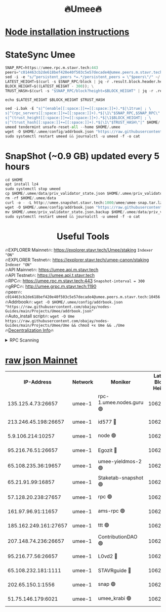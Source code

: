 <h1 align="center"> 🔥Umee🔥</h1>


[Node installation instructions](https://github.com/obajay/nodes-Guides/tree/main/Projects/Umee)
=
# StateSync Umee
```python
SNAP_RPC=https://umee.rpc.m.stavr.tech:443
peers="c014463cb2de618bef420e40f503c5e57decade4@umee.peers.m.stavr.tech:10456"
sed -i -e "s/^persistent_peers *=.*/persistent_peers = \"$peers\"/" ~/.umee/config/config.toml
LATEST_HEIGHT=$(curl -s $SNAP_RPC/block | jq -r .result.block.header.height); \
BLOCK_HEIGHT=$((LATEST_HEIGHT - 300)); \
TRUST_HASH=$(curl -s "$SNAP_RPC/block?height=$BLOCK_HEIGHT" | jq -r .result.block_id.hash)

echo $LATEST_HEIGHT $BLOCK_HEIGHT $TRUST_HASH

sed -i.bak -E "s|^(enable[[:space:]]+=[[:space:]]+).*$|\1true| ; \
s|^(rpc_servers[[:space:]]+=[[:space:]]+).*$|\1\"$SNAP_RPC,$SNAP_RPC\"| ; \
s|^(trust_height[[:space:]]+=[[:space:]]+).*$|\1$BLOCK_HEIGHT| ; \
s|^(trust_hash[[:space:]]+=[[:space:]]+).*$|\1\"$TRUST_HASH\"|" $HOME/.umee/config/config.toml
umeed tendermint unsafe-reset-all --home $HOME/.umee
wget -O $HOME/.umee/config/addrbook.json "https://raw.githubusercontent.com/obajay/nodes-Guides/main/Projects/Umee/addrbook.json"
sudo systemctl restart umeed && journalctl -u umeed -f -o cat
```
# SnapShot (~0.9 GB) updated every 5 hours
```python
cd $HOME
apt install lz4
sudo systemctl stop umeed
cp $HOME/.umee/data/priv_validator_state.json $HOME/.umee/priv_validator_state.json.backup
rm -rf $HOME/.umee/data
curl -o - -L http://umee.snapshot.stavr.tech:1000/umee/umee-snap.tar.lz4 | lz4 -c -d - | tar -x -C $HOME/.umee --strip-components 2
wget -O $HOME/.umee/config/addrbook.json "https://raw.githubusercontent.com/obajay/nodes-Guides/main/Projects/Umee/addrbook.json"
mv $HOME/.umee/priv_validator_state.json.backup $HOME/.umee/data/priv_validator_state.json
sudo systemctl restart umeed && journalctl -u umeed -f -o cat
```
 <h1 align="center"> Useful Tools</h1>

🔥EXPLORER Mainnet🔥:      https://explorer.stavr.tech/Umee/staking             `Indexer "ON"` \
🔥EXPLORER Testnet🔥:        https://explorer.stavr.tech/umee-canon/staking      `Indexer "ON"` \
🔥API Mainnet🔥:                   https://umee.api.m.stavr.tech \
🔥API Testnet🔥:                     https://umee.api.t.stavr.tech \
🔥RPC🔥:                           https://umee.rpc.m.stavr.tech:443                     `Snapshot-interval = 300` \
🔥gRPC🔥:                              http://umee.grpc.m.stavr.tech:1190 \
🔥peer🔥:                     `c014463cb2de618bef420e40f503c5e57decade4@umee.peers.m.stavr.tech:10456` \
🔥Addrbook🔥:    ```wget -O $HOME/.umee/config/addrbook.json "https://raw.githubusercontent.com/obajay/nodes-Guides/main/Projects/Umee/addrbook.json"``` \
🔥Auto_install script🔥: ```wget -O Ume https://raw.githubusercontent.com/obajay/nodes-Guides/main/Projects/Umee/Ume && chmod +x Ume && ./Ume``` \
🔥[Decentralization Info](https://github.com/obajay/StateSync-snapshots/tree/main/Projects/Umee/Decentralization)🔥

<details>
<summary>RPC Scanning</summary>

<h2 align="center"> We scan nodes in real time every 4 hours. And we provide the final result of RPC endpoints.
We cannot influence the operation of these nodes in any way. </h2>


```python
If Voting Power is higher than 0 --> then the Node is a validator of the network and may be subject to attack and be a potential threat to the chain.
```
```python
We marked such validators with a red symbol
```

</details>

[raw json Mainnet](https://rpc-check.umeem.stavr.tech/umeem/rpc-umeem-result.json)
=



<table><tr><th>IP-Address</th><th>Network</th><th>Moniker</th><th>Latest Block Height</th><th>Earliest Block Height</th><th>Catching Up</th><th>Tx Index</th><th>Voting Power</th><th>Scan Time</th></tr><tr><td>135.125.4.73:26657</td><td>umee-1</td><td>rpc-1.umee.nodes.guru 🟢</td><td>10627954</td><td>5167386</td><td>False</td><td>on</td><td>0</td><td>2024-02-17T03:02:47.686935946UTC</td></tr><tr><td>213.246.45.198:26657</td><td>umee-1</td><td>id577 🔴</td><td>10627942</td><td>7100001</td><td>False</td><td>on</td><td>35114896</td><td>2024-02-17T03:01:34.771601502UTC</td></tr><tr><td>5.9.106.214:10257</td><td>umee-1</td><td>node 🟢</td><td>10627950</td><td>7942001</td><td>False</td><td>on</td><td>0</td><td>2024-02-17T03:02:25.773365359UTC</td></tr><tr><td>95.216.76.51:26657</td><td>umee-1</td><td>Egozit 🔴</td><td>10627954</td><td>8262001</td><td>False</td><td>off</td><td>38498708</td><td>2024-02-17T03:02:47.269171233UTC</td></tr><tr><td>65.108.235.36:19657</td><td>umee-1</td><td>umee-yieldmos-2 🟢</td><td>10627936</td><td>9575548</td><td>False</td><td>on</td><td>0</td><td>2024-02-17T03:00:57.508852633UTC</td></tr><tr><td>65.21.91.99:16857</td><td>umee-1</td><td>Staketab-snapshot 🟢</td><td>10627947</td><td>9992001</td><td>False</td><td>off</td><td>0</td><td>2024-02-17T03:02:03.888344206UTC</td></tr><tr><td>57.128.20.238:27657</td><td>umee-1</td><td>rpc 🟢</td><td>10627951</td><td>10337379</td><td>False</td><td>on</td><td>0</td><td>2024-02-17T03:02:32.215481283UTC</td></tr><tr><td>161.97.96.91:11657</td><td>umee-1</td><td>ams-rpc 🟢</td><td>10627958</td><td>10352001</td><td>False</td><td>on</td><td>0</td><td>2024-02-17T03:03:08.340116936UTC</td></tr><tr><td>185.162.249.161:27657</td><td>umee-1</td><td>ttt 🟢</td><td>10627949</td><td>10381617</td><td>False</td><td>on</td><td>0</td><td>2024-02-17T03:02:16.395568764UTC</td></tr><tr><td>207.148.74.236:26657</td><td>umee-1</td><td>ContributionDAO 🟢</td><td>10627955</td><td>10484838</td><td>False</td><td>off</td><td>0</td><td>2024-02-17T03:02:54.866720663UTC</td></tr><tr><td>95.216.77.56:26657</td><td>umee-1</td><td>L0vd2 🔴</td><td>10627958</td><td>10527957</td><td>False</td><td>off</td><td>38405654</td><td>2024-02-17T03:03:08.011838380UTC</td></tr><tr><td>65.108.232.181:1111</td><td>umee-1</td><td>STAVRguide 🔴</td><td>10627935</td><td>10560001</td><td>False</td><td>on</td><td>357732</td><td>2024-02-17T03:00:55.086646572UTC</td></tr><tr><td>202.65.150.1:1556</td><td>umee-1</td><td>snap 🟢</td><td>10627950</td><td>10626084</td><td>False</td><td>on</td><td>0</td><td>2024-02-17T03:02:23.406655355UTC</td></tr><tr><td>51.75.146.179:6021</td><td>umee-1</td><td>umee_krabi 🟢</td><td>10627953</td><td>10626703</td><td>False</td><td>on</td><td>0</td><td>2024-02-17T03:02:40.700694685UTC</td></tr></table>
